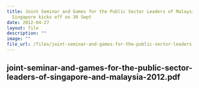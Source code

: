 ```yaml
---
title: Joint Seminar and Games for the Public Sector Leaders of Malaysia and
  Singapore kicks off on 30 Sept
date: 2012-04-27
layout: file
description: ""
image: ""
file_url: /files/joint-seminar-and-games-for-the-public-sector-leaders-of-malaysia-and-singapore-kicks-off-on-30-sept.pdf
---
```

joint-seminar-and-games-for-the-public-sector-leaders-of-singapore-and-malaysia-2012.pdf
---